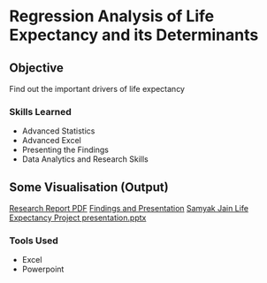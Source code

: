 # Regression Analysis of Life Expectancy and its Determinants

## Objective

Find out the important drivers of life expectancy

### Skills Learned

- Advanced Statistics
- Advanced Excel
- Presenting the Findings
- Data Analytics and Research Skills

## Some Visualisation (Output)

<a href="https://github.com/SamyakJain-DS/Life-Expectancy/blob/main/life%20expectancy/Submitables/21058%20Samyak%20Jain%20Life%20Expectancy%20Project%20pdf.pdf">Research Report PDF</a>
<a href="https://github.com/SamyakJain-DS/Life-Expectancy/blob/main/life%20expectancy/Submitables/21058%20Samyak%20Jain%20Life%20Expectancy%20Project%20pdf.pdf">Findings and Presentation</a>
[Samyak Jain Life Expectancy Project presentation.pptx](https://github.com/user-attachments/files/15522385/21058.Samyak.Jain.Life.Expectancy.Project.presentation.pptx)

### Tools Used

- Excel
- Powerpoint

